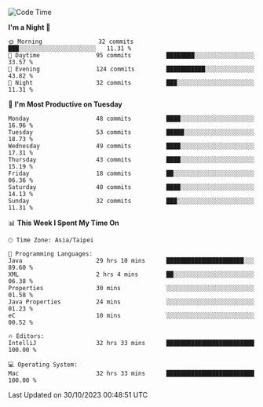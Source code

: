<!--START_SECTION:waka-->
![Code Time](http://img.shields.io/badge/Code%20Time-593%20hrs%2011%20mins-blue)

**I'm a Night 🦉** 

```text
🌞 Morning                32 commits          ███░░░░░░░░░░░░░░░░░░░░░░   11.31 % 
🌆 Daytime                95 commits          ████████░░░░░░░░░░░░░░░░░   33.57 % 
🌃 Evening                124 commits         ███████████░░░░░░░░░░░░░░   43.82 % 
🌙 Night                  32 commits          ███░░░░░░░░░░░░░░░░░░░░░░   11.31 % 
```
📅 **I'm Most Productive on Tuesday** 

```text
Monday                   48 commits          ████░░░░░░░░░░░░░░░░░░░░░   16.96 % 
Tuesday                  53 commits          █████░░░░░░░░░░░░░░░░░░░░   18.73 % 
Wednesday                49 commits          ████░░░░░░░░░░░░░░░░░░░░░   17.31 % 
Thursday                 43 commits          ████░░░░░░░░░░░░░░░░░░░░░   15.19 % 
Friday                   18 commits          ██░░░░░░░░░░░░░░░░░░░░░░░   06.36 % 
Saturday                 40 commits          ████░░░░░░░░░░░░░░░░░░░░░   14.13 % 
Sunday                   32 commits          ███░░░░░░░░░░░░░░░░░░░░░░   11.31 % 
```


📊 **This Week I Spent My Time On** 

```text
🕑︎ Time Zone: Asia/Taipei

💬 Programming Languages: 
Java                     29 hrs 10 mins      ██████████████████████░░░   89.60 % 
XML                      2 hrs 4 mins        ██░░░░░░░░░░░░░░░░░░░░░░░   06.38 % 
Properties               30 mins             ░░░░░░░░░░░░░░░░░░░░░░░░░   01.58 % 
Java Properties          24 mins             ░░░░░░░░░░░░░░░░░░░░░░░░░   01.23 % 
eC                       10 mins             ░░░░░░░░░░░░░░░░░░░░░░░░░   00.52 % 

🔥 Editors: 
IntelliJ                 32 hrs 33 mins      █████████████████████████   100.00 % 

💻 Operating System: 
Mac                      32 hrs 33 mins      █████████████████████████   100.00 % 
```


 Last Updated on 30/10/2023 00:48:51 UTC
<!--END_SECTION:waka-->
